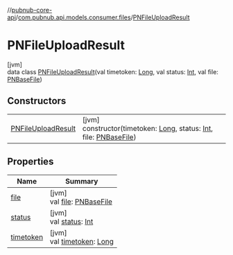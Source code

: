 //[pubnub-core-api](../../../index.md)/[com.pubnub.api.models.consumer.files](../index.md)/[PNFileUploadResult](index.md)

# PNFileUploadResult

[jvm]\
data class [PNFileUploadResult](index.md)(val timetoken: [Long](https://kotlinlang.org/api/latest/jvm/stdlib/kotlin/-long/index.html), val status: [Int](https://kotlinlang.org/api/latest/jvm/stdlib/kotlin/-int/index.html), val file: [PNBaseFile](../-p-n-base-file/index.md))

## Constructors

| | |
|---|---|
| [PNFileUploadResult](-p-n-file-upload-result.md) | [jvm]<br>constructor(timetoken: [Long](https://kotlinlang.org/api/latest/jvm/stdlib/kotlin/-long/index.html), status: [Int](https://kotlinlang.org/api/latest/jvm/stdlib/kotlin/-int/index.html), file: [PNBaseFile](../-p-n-base-file/index.md)) |

## Properties

| Name | Summary |
|---|---|
| [file](file.md) | [jvm]<br>val [file](file.md): [PNBaseFile](../-p-n-base-file/index.md) |
| [status](status.md) | [jvm]<br>val [status](status.md): [Int](https://kotlinlang.org/api/latest/jvm/stdlib/kotlin/-int/index.html) |
| [timetoken](timetoken.md) | [jvm]<br>val [timetoken](timetoken.md): [Long](https://kotlinlang.org/api/latest/jvm/stdlib/kotlin/-long/index.html) |
